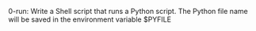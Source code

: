 0-run: Write a Shell script that runs a Python script. The Python file name will be saved in the environment variable $PYFILE 
